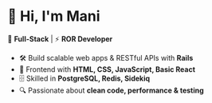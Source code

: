 # 👋 Hi, I'm Mani 


💎 **Full-Stack** | ⚡ **ROR Developer**

- 🛠️ Build scalable web apps & RESTful APIs with **Rails**  
- 🎨 Frontend with **HTML, CSS, JavaScript, Basic React**  
- 🗄️ Skilled in **PostgreSQL, Redis, Sidekiq**  
- 🔍 Passionate about **clean code, performance & testing**
